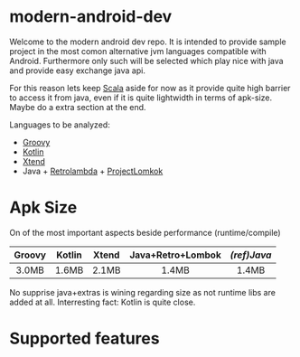# modern-android-dev

Welcome to the modern android dev repo.
It is intended to provide sample project in the most comon
alternative jvm languages compatible with Android.
Furthermore only such will be selected which play nice with java and provide easy
exchange java api.

For this reason lets keep [Scala](http://scala-android.org/) aside for now as it provide quite high barrier to access it from java, even if it is quite lightwidth in terms of apk-size. Maybe do a extra section at the end.

Languages to be analyzed:
* [Groovy](https://github.com/groovy/groovy-android-gradle-plugin)
* [Kotlin](https://kotlinlang.org/)
* [Xtend](https://eclipse.org/xtend)
* Java + [Retrolambda](https://github.com/evant/gradle-retrolambda) + [ProjectLomkok](https://projectlombok.org/)

# Apk Size
On of the most important aspects beside performance (runtime/compile)

| Groovy        | Kotlin        | Xtend         |Java+Retro+Lombok|    _(ref)Java_|
|:-------------:|:-------------:|:-------------:|:---------------:|:-------------:|
|3.0MB          |          1.6MB|          2.1MB|            1.4MB|          1.4MB|

No supprise java+extras is wining regarding size as not runtime libs are added at all.
Interresting fact: Kotlin is quite close.

# Supported features
